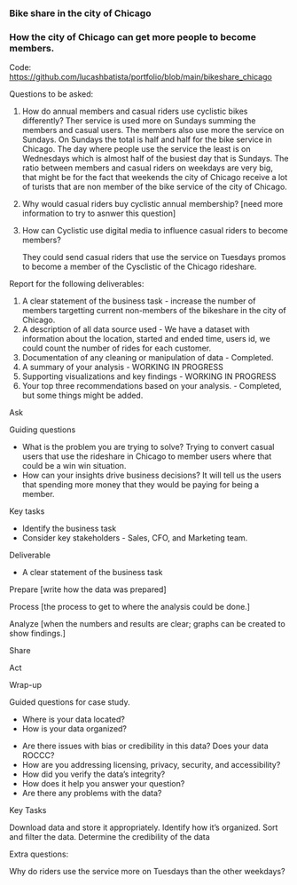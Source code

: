 ### Bike share in the city of Chicago

### How the city of Chicago can get more people to become members.

Code: https://github.com/lucashbatista/portfolio/blob/main/bikeshare_chicago

 Questions to be asked:
1. How do annual members and casual riders use cyclistic bikes differently?
   Ther service is used more on Sundays summing the members and casual users. The members also use more the service on Sundays. On Sundays the total is half and half for the bike service in Chicago. The day where people use the service the least is on Wednesdays which is almost half of the busiest day that is Sundays. The ratio between members and casual riders on weekdays are very big, that might be for the fact that weekends the city of Chicago receive a lot of turists that are non member of the bike service of the city of Chicago.



3. Why would casual riders buy cyclistic annual membership?
[need more information to try to asnwer this question]

5. How can Cyclistic use digital media to influence casual riders to become members?

   They could send casual riders that use the service on Tuesdays promos to become a member of the Cysclistic of the Chicago rideshare.

Report for the following deliverables:

1. A clear statement of the business task - increase the number of members targetting current non-members of the bikeshare in the city of Chicago.
2. A description of all data source used - We have a dataset with information about the location, started and ended time, users id, we could count the number of rides for each customer.
3. Documentation of any cleaning or manipulation of data - Completed.
4. A summary of your analysis - WORKING IN PROGRESS 
5. Supporting visualizations and key findings - WORKING IN PROGRESS 
6. Your top three recommendations based on your analysis. - Completed, but some things might be added.




Ask

Guiding questions 

- What is the problem you are trying to solve? Trying to convert casual users that use the rideshare in Chicago to member users where that could be a win win situation.
- How can your insights drive business decisions? It will tell us the users that spending more money that they would be paying for being a member.

Key tasks 

- Identify the business task 
- Consider key stakeholders - Sales, CFO, and Marketing team.

Deliverable

- A clear statement of the business task 


Prepare [write how the data was prepared]


Process [the process to get to where the analysis could be done.]


Analyze [when the numbers and results are clear; graphs can be created to show findings.]


Share 


Act 


Wrap-up









Guided questions for case study.

- Where is your data located?
- How is your data organized?
* Are there issues with bias or credibility in this data? Does your data ROCCC?
* How are you addressing licensing, privacy, security, and accessibility? 
* How did you verify the data’s integrity? 
* How does it help you answer your question? 
* Are there any problems with the data?


Key Tasks 


Download data and store it appropriately.
Identify how it’s organized. 
Sort and filter the data. 
Determine the credibility of the data



Extra questions:

Why do riders use the service more on Tuesdays than the other weekdays?


